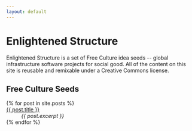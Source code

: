 ```yaml
---
layout: default
---
```


Enlightened Structure
=====================

Enlightened Structure is a set of Free Culture idea seeds --
global infrastructure software projects for social good.
All of the content on this site is reusable and remixable under a Creative Commons license.

Free Culture Seeds
------------------

<dl>
  {% for post in site.posts %}
    <dt>
      <a href="{{ post.url }}">{{ post.title }}</a>
    </dt>
    <dd>
      <em>
        {{ post.excerpt }}
      </em>
    </dd>
  {% endfor %}
</dl>

